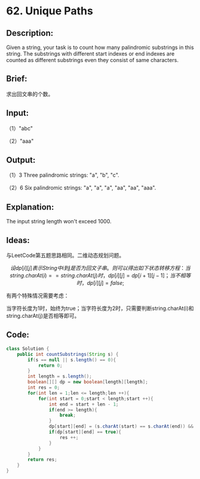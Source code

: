 # 62. Unique Paths

## Description:

Given a string, your task is to count how many palindromic substrings in this string. The substrings with different start indexes or end indexes are counted as different substrings even they consist of same characters.

## Brief:

求出回文串的个数。

## Input:

（1）"abc"

（2）"aaa"

## Output:

（1）3 Three palindromic strings: "a", "b", "c".

（2）6 Six palindromic strings: "a", "a", "a", "aa", "aa", "aaa".

## Explanation:

The input string length won't exceed 1000.

## Ideas:

与LeetCode第五题思路相同。二维动态规划问题。

$$
设dp[i][j]表示String中i到j是否为回文子串。则可以得出如下状态转移方程：
当string.charAt(i)==string.charAt(j)时，dp[i][j]=dp[i+1][j-1]；
当不相等时，dp[i][j]=false;
$$

有两个特殊情况需要考虑：

当字符长度为1时，始终为true；当字符长度为2时，只需要判断string.charAt(i)和string.charAt(j)是否相等即可。

## Code:

```java
class Solution {
    public int countSubstrings(String s) {
        if(s == null || s.length() == 0){
            return 0;
        }
        int length = s.length();
        boolean[][] dp = new boolean[length][length];
        int res = 0;
        for(int len = 1;len <= length;len ++){
            for(int start = 0;start < length;start ++){
                int end = start + len - 1;
                if(end >= length){
                    break;
                }
                dp[start][end] = (s.charAt(start) == s.charAt(end)) && (len == 1 || len == 2 || dp[start + 1][end - 1]);
                if(dp[start][end] == true){
                    res ++;
                }
            }
        }
        return res;
    }
}
```

